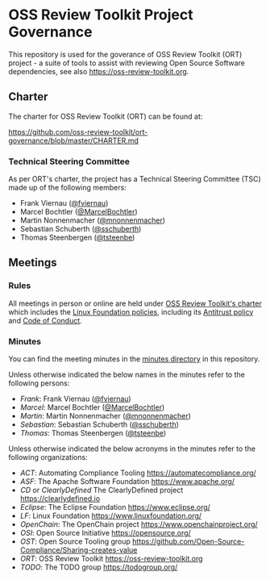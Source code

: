 # OSS Review Toolkit Project Governance

This repository is used for the goverance of OSS Review Toolkit (ORT) project - a suite of tools to assist with reviewing Open Source Software dependencies, see also <https://oss-review-toolkit.org>.

## Charter

The charter for OSS Review Toolkit (ORT) can be found at:

https://github.com/oss-review-toolkit/ort-governance/blob/master/CHARTER.md

### Technical Steering Committee

As per ORT's charter, the project has a Technical Steering Committee (TSC) made up of the following members:

- Frank Viernau ([@fviernau](https://github.com/fviernau))
- Marcel Bochtler ([@MarcelBochtler](https://github.com/MarcelBochtler))
- Martin Nonnenmacher ([@mnonnenmacher](https://github.com/mnonnenmacher))
- Sebastian Schuberth ([@sschuberth](https://github.com/sschuberth))
- Thomas Steenbergen ([@tsteenbe](https://github.com/tsteenbe))

## Meetings

### Rules

All meetings in person or online are held under [OSS Review Toolkit's charter](CHARTER.md) which includes the [Linux Foundation policies](]https://lfprojects.org/policies/), including its [Antitrust policy](https://www.linuxfoundation.org/antitrust-policy/) and [Code of Conduct](https://www.linuxfoundation.org/code-of-conduct/).

### Minutes

You can find the meeting minutes in the [minutes directory](./minutes/) in this repository.

Unless otherwise indicated the below names in the minutes refer to the following persons:
- *Frank*: Frank Viernau ([@fviernau](https://github.com/fviernau))
- *Marcel*: Marcel Bochtler ([@MarcelBochtler](https://github.com/MarcelBochtler))
- *Martin*: Martin Nonnenmacher ([@mnonnenmacher](https://github.com/mnonnenmacher))
- *Sebastian*: Sebastian Schuberth ([@sschuberth](https://github.com/sschuberth))
- *Thomas*: Thomas Steenbergen ([@tsteenbe](https://github.com/tsteenbe))

Unless otherwise indicated the below acronyms in the minutes refer to the following organizations:

- *ACT*: Automating Compliance Tooling https://automatecompliance.org/
- *ASF*: The Apache Software Foundation https://www.apache.org/
- *CD* or *ClearlyDefined* The ClearlyDefined project https://clearlydefined.io
- *Eclipse*: The Eclipse Foundation https://www.eclipse.org/
- *LF*: Linux Foundation https://www.linuxfoundation.org/
- *OpenChain*: The OpenChain project https://www.openchainproject.org/
- *OSI*: Open Source Initiative https://opensource.org/
- *OST*: Open Source Tooling group https://github.com/Open-Source-Compliance/Sharing-creates-value
- *ORT*: OSS Review Toolkit https://oss-review-toolkit.org
- *TODO*: The TODO group https://todogroup.org/
